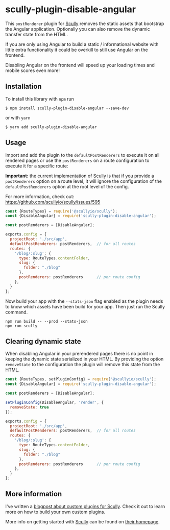 # scully-plugin-disable-angular

This `postRenderer` plugin for [Scully](http://scully.io/) removes the static assets that bootstrap the Angular 
application. Optionally you can also remove the dynamic transfer state from the HTML.

If you are only using Angular to build a static / informational website with little extra functionality 
it could be overkill to still use Angular on the frontend.
 
Disabling Angular on the frontend will speed up your loading times and mobile scores even more!

## Installation

To install this library with `npm` run

```
$ npm install scully-plugin-disable-angular --save-dev
```
or with `yarn`
```
$ yarn add scully-plugin-disable-angular
```

## Usage

Import and add the plugin to the `defaultPostRenderers` to execute it on all rendered pages 
or use the `postRenderers` on a route configuration to execute it for a specific route:

**Important:** the current implementation of Scully is that if you provide a `postRenderers` option 
on a route level, it will ignore the configuration of the `defaultPostRenderers` option at
the root level of the config.

For more information, check out: https://github.com/scullyio/scully/issues/595

```js
const {RouteTypes} = require('@scullyio/scully');
const {DisableAngular} = require('scully-plugin-disable-angular');

const postRenderers = [DisableAngular];

exports.config = {
  projectRoot: './src/app',
  defaultPostRenderers: postRenderers,  // for all routes
  routes: {
    '/blog/:slug': {
      type: RouteTypes.contentFolder,
      slug: {
        folder: "./blog"
      },
      postRenderers: postRenderers      // per route config
    },
  }
};
```

Now build your app with the `--stats-json` flag enabled as the plugin needs to know which assets 
have been build for your app. Then just run the Scully command.

```shell script
npm run build -- --prod --stats-json
npm run scully
```

## Clearing dynamic state

When disabling Angular in your prerendered pages there is no point in keeping
the dynamic state serialized in your HTML. By providing the option `removeState` 
to the configuration the plugin will remove this state from the HTML.

```js
const {RouteTypes, setPluginConfig} = require('@scullyio/scully');
const {DisableAngular} = require('scully-plugin-disable-angular');

const postRenderers = [DisableAngular];

setPluginConfig(DisableAngular, 'render', {
  removeState: true
});

exports.config = {
  projectRoot: './src/app',
  defaultPostRenderers: postRenderers,  // for all routes
  routes: {
    '/blog/:slug': {
      type: RouteTypes.contentFolder,
      slug: {
        folder: "./blog"
      },
      postRenderers: postRenderers      // per route config
    },
  }
};
```

## More information

I've written a [blogpost about custom plugins for Scully](https://samvloeberghs.be/posts/custom-plugins-for-scully-angular-static-site-generator).
Check it out to learn more on how to build your own custom plugins.

More info on getting started with [Scully](http://scully.io/) can be found on [their homepage](http://scully.io/).
